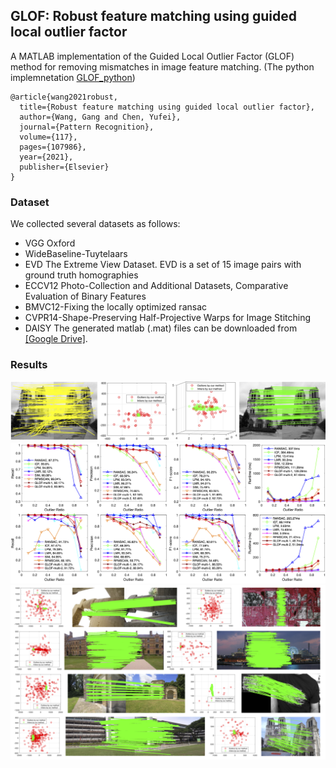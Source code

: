 ## GLOF: Robust feature matching using guided local outlier factor

A MATLAB implementation of the Guided Local Outlier Factor (GLOF) method for removing mismatches in image feature matching. (The python implemnetation [GLOF_python](https://github.com/gwang-cv/GLOF/tree/main/GLOF_python))

	@article{wang2021robust,
	  title={Robust feature matching using guided local outlier factor},
	  author={Wang, Gang and Chen, Yufei},
	  journal={Pattern Recognition},
	  volume={117},
	  pages={107986},
	  year={2021},
	  publisher={Elsevier}
	}

### Dataset
We collected several datasets as follows:
- VGG Oxford
- WideBaseline-Tuytelaars
- EVD The Extreme View Dataset. EVD is a set of 15 image pairs with ground truth homographies
- ECCV12 Photo-Collection and Additional Datasets, Comparative Evaluation of Binary Features
- BMVC12-Fixing the locally optimized ransac
- CVPR14-Shape-Preserving Half-Projective Warps for Image Stitching
- DAISY
The generated matlab (.mat) files can be downloaded from [[Google Drive]](https://drive.google.com/file/d/1YOdvTc93mYRGKO7y2N3Y3cVa26Cf6hMV/view?usp=sharing).

### Results
![](methodillustrate.png)
![](Outliers.png)
![](showImagesaaa.png)